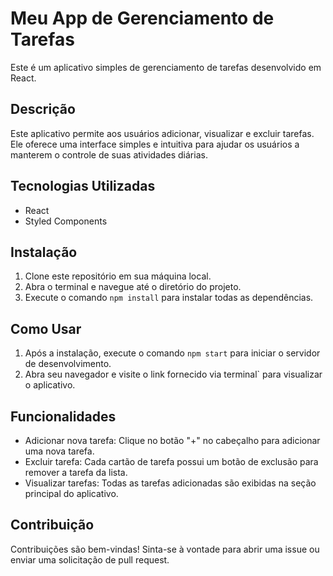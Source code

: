 # Meu App de Gerenciamento de Tarefas

Este é um aplicativo simples de gerenciamento de tarefas desenvolvido em React.

## Descrição

Este aplicativo permite aos usuários adicionar, visualizar e excluir tarefas. Ele oferece uma interface simples e intuitiva para ajudar os usuários a manterem o controle de suas atividades diárias.

## Tecnologias Utilizadas

- React
- Styled Components

## Instalação

1. Clone este repositório em sua máquina local.
2. Abra o terminal e navegue até o diretório do projeto.
3. Execute o comando `npm install` para instalar todas as dependências.

## Como Usar

1. Após a instalação, execute o comando `npm start` para iniciar o servidor de desenvolvimento.
2. Abra seu navegador e visite o link fornecido via terminal` para visualizar o aplicativo.

## Funcionalidades

- Adicionar nova tarefa: Clique no botão "+" no cabeçalho para adicionar uma nova tarefa.
- Excluir tarefa: Cada cartão de tarefa possui um botão de exclusão para remover a tarefa da lista.
- Visualizar tarefas: Todas as tarefas adicionadas são exibidas na seção principal do aplicativo.

## Contribuição

Contribuições são bem-vindas! Sinta-se à vontade para abrir uma issue ou enviar uma solicitação de pull request.

